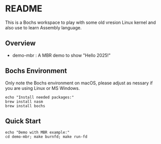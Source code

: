 # README

This is a Bochs workspace to play with some old vresion Linux kernel and also use to learn Assembly language.

## Overview

- demo-mbr : A MBR demo to show "Hello 2025!"

## Bochs Environment

Only note the Bochs environment on macOS, please adjust as nessary if you are using Linux or MS Windows.

```shell
echo "Install needed packages:"
brew install nasm
brew install bochs
```

## Quick Start

```shell
echo "Demo with MBR example:"
cd demo-mbr; make burnfd; make run-fd
```
